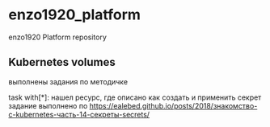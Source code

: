 # enzo1920_platform
enzo1920 Platform repository


## Kubernetes volumes
выполнены задания по методичке


task with[*]: 
 нашел ресурс, где описано как создать и применить секрет 
 задание выполнено по https://ealebed.github.io/posts/2018/знакомство-с-kubernetes-часть-14-секреты-secrets/
